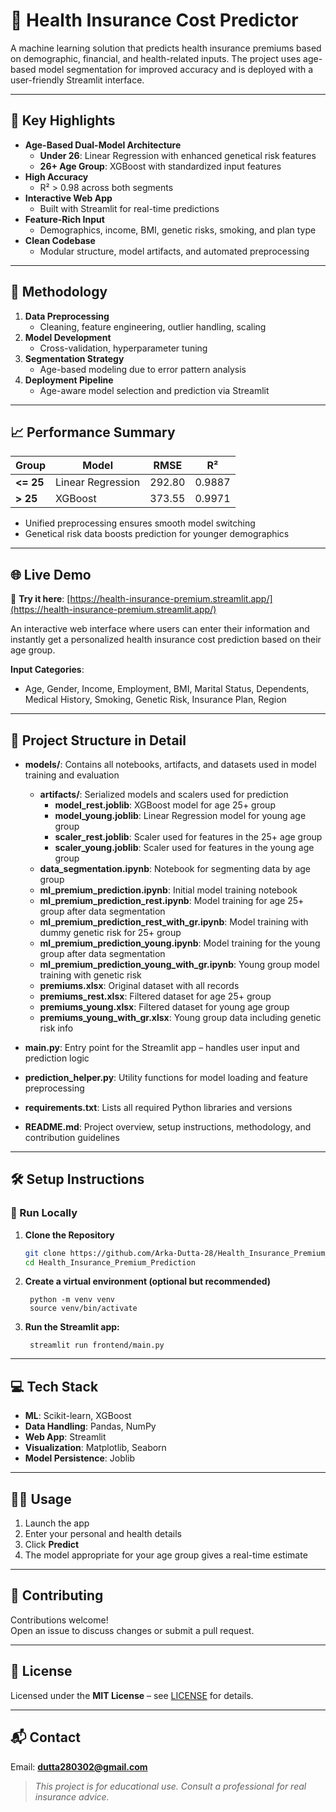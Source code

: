 # 🏥 Health Insurance Cost Predictor

A machine learning solution that predicts health insurance premiums based on demographic, financial, and health-related inputs. The project uses age-based model segmentation for improved accuracy and is deployed with a user-friendly Streamlit interface.

---

## 🚀 Key Highlights

- **Age-Based Dual-Model Architecture**  
  - **Under 26**: Linear Regression with enhanced genetical risk features  
  - **26+ Age Group**: XGBoost with standardized input features  
- **High Accuracy**  
  - R² > 0.98 across both segments  
- **Interactive Web App**  
  - Built with Streamlit for real-time predictions  
- **Feature-Rich Input**  
  - Demographics, income, BMI, genetic risks, smoking, and plan type  
- **Clean Codebase**  
  - Modular structure, model artifacts, and automated preprocessing

---

## 🧠 Methodology

1. **Data Preprocessing**  
   - Cleaning, feature engineering, outlier handling, scaling  
2. **Model Development**  
   - Cross-validation, hyperparameter tuning  
3. **Segmentation Strategy**  
   - Age-based modeling due to error pattern analysis  
4. **Deployment Pipeline**  
   - Age-aware model selection and prediction via Streamlit

---

## 📈 Performance Summary

| Group     | Model            | RMSE    | R²     |
|-----------|------------------|---------|--------|
| **<= 25** | Linear Regression| 292.80  | 0.9887 |
| **> 25**  | XGBoost          | 373.55  | 0.9971 |

- Unified preprocessing ensures smooth model switching  
- Genetical risk data boosts prediction for younger demographics

---

## 🌐 Live Demo

🔗 **Try it here**: [https://health-insurance-premium.streamlit.app/](https://health-insurance-premium.streamlit.app/)

An interactive web interface where users can enter their information and instantly get a personalized health insurance cost prediction based on their age group.

**Input Categories**:
- Age, Gender, Income, Employment, BMI, Marital Status, Dependents, Medical History, Smoking, Genetic Risk, Insurance Plan, Region

---

## 📁 Project Structure in Detail

- **models/**: Contains all notebooks, artifacts, and datasets used in model training and evaluation
  - **artifacts/**: Serialized models and scalers used for prediction  
    - **model_rest.joblib**: XGBoost model for age 25+ group  
    - **model_young.joblib**: Linear Regression model for young age group  
    - **scaler_rest.joblib**: Scaler used for features in the 25+ age group  
    - **scaler_young.joblib**: Scaler used for features in the young age group  
  - **data_segmentation.ipynb**: Notebook for segmenting data by age group  
  - **ml_premium_prediction.ipynb**: Initial model training notebook  
  - **ml_premium_prediction_rest.ipynb**: Model training for age 25+ group after data segmentation
  - **ml_premium_prediction_rest_with_gr.ipynb**: Model training with dummy genetic risk for 25+ group  
  - **ml_premium_prediction_young.ipynb**: Model training for the young group after data segmentation
  - **ml_premium_prediction_young_with_gr.ipynb**: Young group model training with genetic risk  
  - **premiums.xlsx**: Original dataset with all records  
  - **premiums_rest.xlsx**: Filtered dataset for age 25+ group  
  - **premiums_young.xlsx**: Filtered dataset for young age group  
  - **premiums_young_with_gr.xlsx**: Young group data including genetic risk info  

- **main.py**: Entry point for the Streamlit app – handles user input and prediction logic  
- **prediction_helper.py**: Utility functions for model loading and feature preprocessing  
- **requirements.txt**: Lists all required Python libraries and versions  
- **README.md**: Project overview, setup instructions, methodology, and contribution guidelines  

---


## 🛠️ Setup Instructions

### 🔧 Run Locally

1. **Clone the Repository**  
   ```bash
   git clone https://github.com/Arka-Dutta-28/Health_Insurance_Premium_Prediction.git
   cd Health_Insurance_Premium_Prediction
   
2. **Create a virtual environment (optional but recommended)**   
   ```commandline
    python -m venv venv
    source venv/bin/activate
   ```

3. **Run the Streamlit app:** 
   ```commandline
    streamlit run frontend/main.py
   ```
---

## 💻 Tech Stack

- **ML**: Scikit-learn, XGBoost  
- **Data Handling**: Pandas, NumPy  
- **Web App**: Streamlit  
- **Visualization**: Matplotlib, Seaborn  
- **Model Persistence**: Joblib  

---

## 🙋‍♂️ Usage

1. Launch the app 
2. Enter your personal and health details  
3. Click **Predict**  
4. The model appropriate for your age group gives a real-time estimate  

---

## 🤝 Contributing

Contributions welcome!  
Open an issue to discuss changes or submit a pull request.

---

## 📜 License

Licensed under the **MIT License** – see [LICENSE](LICENSE) for details.

---

## 📬 Contact

Email: **dutta280302@gmail.com**  
> *This project is for educational use. Consult a professional for real insurance advice.*
